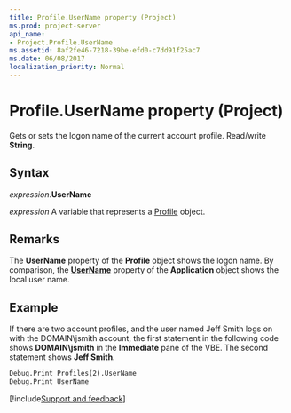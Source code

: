 ```yaml
---
title: Profile.UserName property (Project)
ms.prod: project-server
api_name:
- Project.Profile.UserName
ms.assetid: 8af2fe46-7218-39be-efd0-c7dd91f25ac7
ms.date: 06/08/2017
localization_priority: Normal
---
```



# Profile.UserName property (Project)

Gets or sets the logon name of the current account profile. Read/write  **String**.


## Syntax

_expression_.**UserName**

_expression_ A variable that represents a [Profile](./Project.Profile.md) object.


## Remarks

The  **UserName** property of the **Profile** object shows the logon name. By comparison, the **[UserName](Project.Application.UserName.md)** property of the **Application** object shows the local user name.


## Example

If there are two account profiles, and the user named Jeff Smith logs on with the DOMAIN\jsmith account, the first statement in the following code shows  **DOMAIN\jsmith** in the **Immediate** pane of the VBE. The second statement shows **Jeff Smith**.


```vb
Debug.Print Profiles(2).UserName 
Debug.Print UserName
```

[!include[Support and feedback](~/includes/feedback-boilerplate.md)]